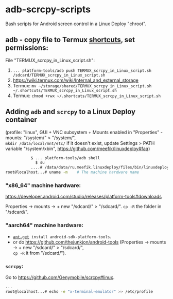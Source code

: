 # adb-scrcpy-scripts
Bash scripts for Android screen control in a Linux Deploy "chroot".

## adb - copy file to Termux [shortcuts](https://github.com/termux/termux-widget#readme), set permissions:

File "TERMUX_scrcpy_in_Linux_script.sh":

 1. `... platform-tools/adb push TERMUX_scrcpy_in_Linux_script.sh /sdcard/TERMUX_scrcpy_in_Linux_script.sh`
 2. https://wiki.termux.com/wiki/Internal_and_external_storage
 3. Termux: `mv ~/storage/shared/TERMUX_scrcpy_in_Linux_script.sh ~/.shortcuts/TERMUX_scrcpy_in_Linux_script.sh`
 4. Termux: `chmod +rwx ~/.shortcuts/TERMUX_scrcpy_in_Linux_script.sh`

## Adding `adb` and `scrcpy` to a Linux Deploy container
(profile: "linux", GUI + VNC subsystem + Mounts enabled in "Properties" - mounts: "/system/" > "/system/",  
`mkdir /data/local/mnt/etc/` if it doesn't exist, update Settings > PATH variable "/system/xbin", https://github.com/meefik/linuxdeploy#faq)

```bash
           $ ... platform-tools/adb shell
             $ su
           ....# /data/data/ru.meefik.linuxdeploy/files/bin/linuxdeploy -p linux shell
root@localhost...# uname -m    # The machine hardware name
```

### "x86_64" machine hardware:

https://developer.android.com/studio/releases/platform-tools#downloads

Properties -> mounts -> + new "/sdcard/" > "/sdcard/".
`cp -R` the folder in "/sdcard/".

### "aarch64" machine hardware:

- [`apt-get`](https://opensource.com/article/18/8/how-install-software-linux-command-line)` install android-sdk-platform-tools`.
- or do https://github.com/thejunkjon/android-tools (Properties -> mounts -> + new "/sdcard/" > "/sdcard/",  
 `cp -R` it from "/sdcard/").

### `scrcpy`:

Go to https://github.com/Genymobile/scrcpy#linux.

```bash
...
root@localhost...# echo -e "x-terminal-emulator" >> /etc/profile
```
